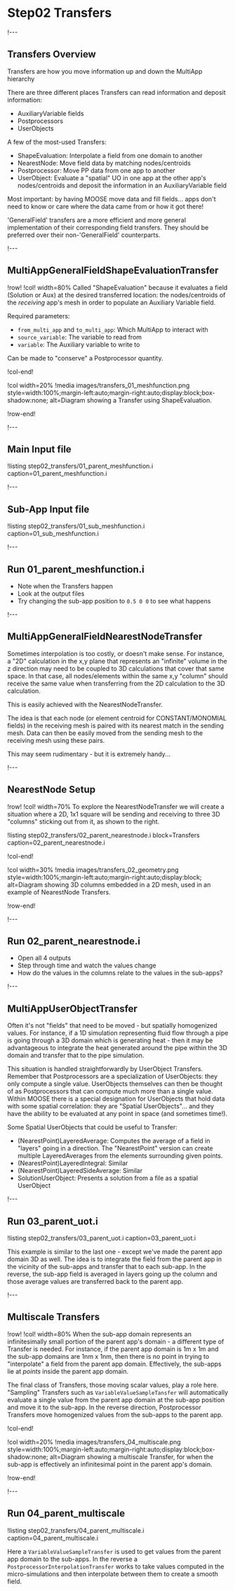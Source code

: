 # Step02 Transfers

!---

## Transfers Overview

Transfers are how you move information up and down the MultiApp hierarchy

There are three different places Transfers can read information and deposit information:

- AuxiliaryVariable fields
- Postprocessors
- UserObjects

A few of the most-used Transfers:

- ShapeEvaluation: Interpolate a field from one domain to another
- NearestNode: Move field data by matching nodes/centroids
- Postprocessor: Move PP data from one app to another
- UserObject: Evaluate a "spatial" UO in one app at the other app's nodes/centroids and deposit the information in an AuxiliaryVariable field

Most important: by having MOOSE move data and fill fields... apps don't need to know or care where the data came from or how it got there!

'GeneralField' transfers are a more efficient and more general implementation of their corresponding field transfers. They should be preferred over their non-'GeneralField' counterparts.

!---

## MultiAppGeneralFieldShapeEvaluationTransfer

!row!
!col! width=80%
Called "ShapeEvaluation" because it evaluates a field (Solution or Aux) at the desired transferred location: the nodes/centroids of the *receiving* app's mesh in order to populate an Auxiliary Variable field.

Required parameters:

- `from_multi_app` and `to_multi_app`: Which MultiApp to interact with
- `source_variable`: The variable to read from
- `variable`: The Auxiliary variable to write to

Can be made to "conserve" a Postprocessor quantity.

!col-end!

!col width=20%
!media images/transfers_01_meshfunction.png
       style=width:100%;margin-left:auto;margin-right:auto;display:block;box-shadow:none;
       alt=Diagram showing a Transfer using ShapeEvaluation.

!row-end!

!---

## Main Input file

!listing step02_transfers/01_parent_meshfunction.i
         caption=01_parent_meshfunction.i

!---

## Sub-App Input file

!listing step02_transfers/01_sub_meshfunction.i
         caption=01_sub_meshfunction.i

!---

## Run 01_parent_meshfunction.i

- Note when the Transfers happen
- Look at the output files
- Try changing the sub-app position to `0.5 0 0` to see what happens

!---

## MultiAppGeneralFieldNearestNodeTransfer

Sometimes interpolation is too costly, or doesn't make sense.  For instance, a "2D" calculation in the x,y plane that represents an "infinite" volume in the z direction may need to be coupled to 3D calculations that cover that same space.  In that case, all nodes/elements within the same x,y "column" should receive the same value when transferring from the 2D calculation to the 3D calculation.

This is easily achieved with the NearestNodeTransfer.

The idea is that each node (or element centroid for CONSTANT/MONOMIAL fields) in the receiving mesh is paired with its nearest match in the sending mesh.  Data can then be easily moved from the sending mesh to the receiving mesh using these pairs.

This may seem rudimentary - but it is extremely handy...

!---

## NearestNode Setup

!row!
!col! width=70%
To explore the NearestNodeTransfer we will create a situation where a 2D, 1x1 square will be sending and receiving to three 3D "columns" sticking out from it, as shown to the right.

!listing step02_transfers/02_parent_nearestnode.i
	 block=Transfers
         caption=02_parent_nearestnode.i

!col-end!

!col width=30%
!media images/transfers_02_geometry.png
       style=width:100%;margin-left:auto;margin-right:auto;display:block;
       alt=Diagram showing 3D columns embedded in a 2D mesh, used in an example of NearestNode Transfers.

!row-end!

!---

## Run 02_parent_nearestnode.i

- Open all 4 outputs
- Step through time and watch the values change
- How do the values in the columns relate to the values in the sub-apps?

!---

## MultiAppUserObjectTransfer

Often it's not "fields" that need to be moved - but spatially homogenized values.  For instance, if a 1D simulation representing fluid flow through a pipe is going through a 3D domain which is generating heat - then it may be advantageous to integrate the heat generated around the pipe within the 3D domain and transfer that to the pipe simulation.

This situation is handled straightforwardly by UserObject Transfers.  Remember that Postprocessors are a specialization of UserObjects: they only compute a single value.  UserObjects themselves can then be thought of as Postprocessors that can compute much more than a single value.  Within MOOSE there is a special designation for UserObjects that hold data with some spatial correlation: they are "Spatial UserObjects"... and they have the ability to be evaluated at any point in space (and sometimes time!).

Some Spatial UserObjects that could be useful to Transfer:

- (NearestPoint)LayeredAverage: Computes the average of a field in "layers" going in a direction.  The "NearestPoint" version can create multiple LayeredAverages from the elements surrounding given points.
- (NearestPoint)LayeredIntegral: Similar
- (NearestPoint)LayeredSideAverage: Similar
- SolutionUserObject: Presents a solution from a file as a spatial UserObject

!---

## Run 03_parent_uot.i

!listing step02_transfers/03_parent_uot.i
         caption=03_parent_uot.i

This example is similar to the last one - except we've made the parent app domain 3D as well.  The idea is to integrate the field from the parent app in the vicinity of the sub-apps and transfer that to each sub-app.  In the reverse, the sub-app field is averaged in layers going up the column and those average values are transferred back to the parent app.

!---

## Multiscale Transfers

!row!
!col! width=80%
When the sub-app domain represents an infinitesimally small portion of the parent app's domain - a different type of Transfer is needed.  For instance, if the parent app domain is 1m x 1m and the sub-app domains are 1nm x 1nm, then there is no point in trying to "interpolate" a field from the parent app domain.  Effectively, the sub-apps lie at *points* inside the parent app domain.

The final class of Transfers, those moving scalar values, play a role here.  "Sampling" Transfers such as `VariableValueSampleTansfer` will automatically evaluate a single value from the parent app domain at the sub-app position and move it to the sub-app.  In the reverse direction, Postprocessor Transfers move homogenized values from the sub-apps to the parent app.

!col-end!

!col width=20%
!media images/transfers_04_multiscale.png
       style=width:100%;margin-left:auto;margin-right:auto;display:block;box-shadow:none;
       alt=Diagram showing a multiscale Transfer, for when the sub-app is effectively an infinitesimal point in the parent app's domain.

!row-end!

!---

## Run 04_parent_multiscale

!listing step02_transfers/04_parent_multiscale.i
         caption=04_parent_multiscale.i

Here a `VariableValueSampleTransfer` is used to get values from the parent app domain to the sub-apps.  In the reverse a `PostprocessorInterpolationTransfer` works to take values computed in the micro-simulations and then interpolate between them to create a smooth field.
